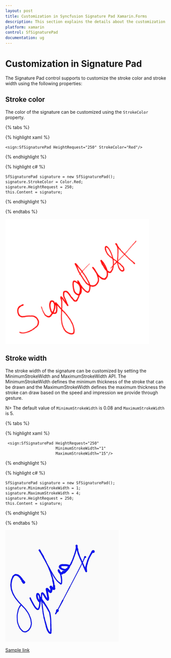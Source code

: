 ```yaml
---
layout: post
title: Customization in Syncfusion Signature Pad Xamarin.Forms
description: This section explains the details about the customization of Syncfusion Signature Pad control for Xamarin.Forms
platform: xamarin
control: SfSignaturePad
documentation: ug
---
```


# Customization in Signature Pad

The Signature Pad control supports to customize the stroke color and stroke width using the following properties:

## Stroke color

The color of the signature can be customized using the `StrokeColor` property.

{% tabs %}

{% highlight xaml %}

    <sign:SfSignaturePad HeightRequest="250" StrokeColor="Red"/>

{% endhighlight %}

{% highlight c# %}

    SfSignaturePad signature = new SfSignaturePad();
    signature.StrokeColor = Color.Red;
    signature.HeightRequest = 250;
    this.Content = signature;
    
{% endhighlight %}

{% endtabs %}

![stroke color](images/StrokeColor.png)

## Stroke width

The stroke width of the signature can be customized by setting the MinimumStrokeWidth and MaximumStrokeWidth API. The MinimumStrokeWidth defines the minimum thickness of the stroke that can be drawn and the MaximumStrokeWidth defines the maximum thickness the stroke can draw based on the speed and impression we provide through gesture.

N> The default value of `MinimumStrokeWidth` is 0.08 and `MaximumStrokeWidth` is 5.

{% tabs %}

{% highlight xaml %}

     <sign:SfSignaturePad HeightRequest="250" 
                          MinimumStrokeWidth="1" 
                          MaximumStrokeWidth="15"/>

{% endhighlight %}

{% highlight c# %}

    SfSignaturePad signature = new SfSignaturePad();
    signature.MinimumStrokeWidth = 1;
    signature.MaximumStrokeWidth = 4;
    signature.HeightRequest = 250;
    this.Content = signature;
    
{% endhighlight %}

{% endtabs %}

![Stroke width](images/StrokeWidth.png)

[Sample link](https://github.com/SyncfusionExamples/xamarin-sfsignaturepad-examples/tree/master/Samples/SfSignaturePadCustomization)
